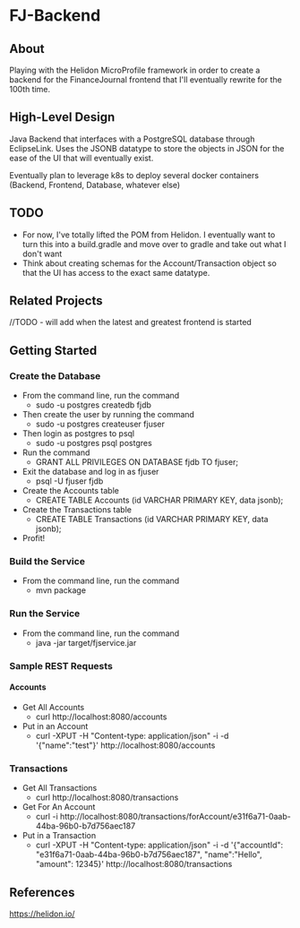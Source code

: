 # FJ-Backend

## About
Playing with the Helidon MicroProfile framework in order to create a backend for the FinanceJournal frontend that I'll eventually rewrite for the 100th time.  

## High-Level Design
Java Backend that interfaces with a PostgreSQL database through EclipseLink. Uses the JSONB datatype to store the objects in JSON for the ease of the UI that will eventually exist.  

Eventually plan to leverage k8s to deploy several docker containers (Backend, Frontend, Database, whatever else)

## TODO 
* For now, I've totally lifted the POM from Helidon.  I eventually want to turn this into a build.gradle and move over to gradle and take out what I don't want
* Think about creating schemas for the Account/Transaction object so that the UI has access to the exact same datatype.

## Related Projects
//TODO - will add when the latest and greatest frontend is started

## Getting Started

### Create the Database
* From the command line, run the command
    * sudo -u postgres createdb fjdb
* Then create the user by running the command
    * sudo -u postgres createuser fjuser
* Then login as postgres to psql
    * sudo -u postgres psql postgres
* Run the command
    * GRANT ALL PRIVILEGES ON DATABASE fjdb TO fjuser;
* Exit the database and log in as fjuser
    * psql -U fjuser fjdb
* Create the Accounts table
    * CREATE TABLE Accounts (id VARCHAR PRIMARY KEY, data jsonb);
* Create the Transactions table
    * CREATE TABLE Transactions (id VARCHAR PRIMARY KEY, data jsonb);
* Profit!

### Build the Service
* From the command line, run the command
    * mvn package

### Run the Service
* From the command line, run the command
    * java -jar target/fjservice.jar
### Sample REST Requests
#### Accounts
* Get All Accounts
    * curl http://localhost:8080/accounts
* Put in an Account
    * curl -XPUT -H "Content-type: application/json" -i -d '{"name":"test"}' http://localhost:8080/accounts

### Transactions
* Get All Transactions
    * curl http://localhost:8080/transactions
* Get For An Account
    * curl -i  http://localhost:8080/transactions/forAccount/e31f6a71-0aab-44ba-96b0-b7d756aec187
* Put in a Transaction
    * curl -XPUT -H "Content-type: application/json" -i -d '{"accountId": "e31f6a71-0aab-44ba-96b0-b7d756aec187", "name":"Hello", "amount": 12345}' http://localhost:8080/transactions
    
## References
https://helidon.io/
